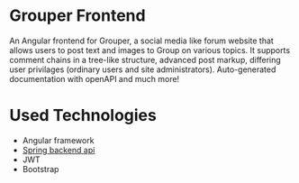 # Grouper Frontend
An Angular frontend for Grouper, a social media like forum website
that allows users to post text and images to Group on various topics.
It supports comment chains in a tree-like structure, advanced post markup, differing user privilages
(ordinary users and site administrators). Auto-generated documentation with openAPI and much more!


# Used Technologies
* Angular framework
* [Spring backend api](https://github.com/Goshenkata/grouper-api)
* JWT
* Bootstrap
